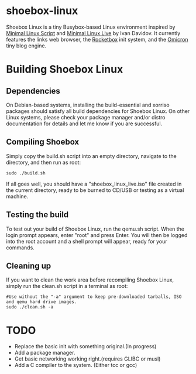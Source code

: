 # shoebox-linux
Shoebox Linux is a tiny Busybox-based Linux environment inspired by [Minimal Linux Script](https://github.com/ivandavidov/minimal-linux-script) and [Minimal Linux Live](https://github.com/ivandavidov/minimal) by Ivan Davidov. It currently features the links web browser, the [Rocketbox](https://github.com/antoniusmisfit/rocketbox-init) init system, and the [Omicron](https://github.com/antoniusmisfit/omicron) tiny blog engine.
# Building Shoebox Linux
## Dependencies
On Debian-based systems, installing the build-essential and xorriso packages should satisfy all build dependencies for Shoebox Linux. On other Linux systems, please check your package manager and/or distro documentation for details and let me know if you are successful.

## Compiling Shoebox
Simply copy the build.sh script into an empty directory, navigate to the directory, and then run as root:
```
sudo ./build.sh
```
If all goes well, you should have a "shoebox_linux_live.iso" file created in the current directory, ready to be burned to CD/USB or testing as a virtual machine.
## Testing the build
To test out your build of Shoebox Linux, run the qemu.sh script. When the login prompt appears, enter "root" and press Enter. You will then be logged into the root account and a shell prompt will appear, ready for your commands.
## Cleaning up
If you want to clean the work area before recompiling Shoebox Linux, simply run the clean.sh script in a terminal as root:
```
#Use without the "-a" argument to keep pre-downloaded tarballs, ISO and qemu hard drive images.
sudo ./clean.sh -a
```
# TODO
* Replace the basic init with something original.(In progress)
* Add a package manager.
* Get basic networking working right.(requires GLIBC or musl)
* Add a C compiler to the system. (Either tcc or gcc)
